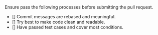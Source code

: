 Ensure pass the following processes before submitting the pull request.

- [] Commit messages are rebased and meaningful.
- [] Try best to make code clean and readable.
- [] Have passed test cases and cover most conditions.
